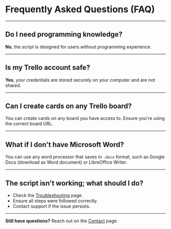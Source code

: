 # Frequently Asked Questions (FAQ)

---

## Do I need programming knowledge?

**No**, the script is designed for users without programming experience.

---

## Is my Trello account safe?

**Yes**, your credentials are stored securely on your computer and are not shared.

---

## Can I create cards on any Trello board?

You can create cards on any board you have access to. Ensure you're using the correct board URL.

---

## What if I don't have Microsoft Word?

You can use any word processor that saves in `.docx` format, such as Google Docs (download as Word document) or LibreOffice Writer.

---

## The script isn't working; what should I do?

- Check the [Troubleshooting](troubleshooting.md) page.
- Ensure all steps were followed correctly.
- Contact support if the issue persists.

---

**Still have questions?** Reach out on the [Contact](contact.md) page.
